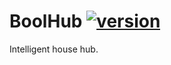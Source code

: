 # BoolHub [![version](https://img.shields.io/badge/version-0.8.0-blue.svg)](https://semver.org)
Intelligent house hub.
